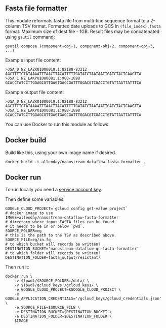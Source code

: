 ## Fasta file formatter

This module reformats fasta file from multi-line sequence format to a 2-column TSV format.
Formatted date uploads to GCS in `(file_index).fasta` format. Maximum size of dest file - 1GB.
Result files may be concatenated using `gsutil` command:
```
gsutil compose (component-obj-1, component-obj-2, component-obj-3, ...)
```

Example input file content:
```
>JSA_0 NZ_LAZK01000019.1:82188-83212
AGCTTTTCTATAAAATTTAACTTACATTTTTGATATCTAATAATTGATCTACTCAAGTTA
>JSA_1 NZ_LAKP01000081.1:988-1898
GCACCTATCCTTGGAGCGTTGAGTGACCGATTTGGACGTCGACCTGTATTAATTATTTCA
```

Example output file content:
```
>JSA_0 NZ_LAZK01000019.1:82188-83212	AGCTTTTCTATAAAATTTAACTTACATTTTTGATATCTAATAATTGATCTACTCAAGTTA
>JSA_1 NZ_LAKP01000081.1:988-1898	GCACCTATCCTTGGAGCGTTGAGTGACCGATTTGGACGTCGACCTGTATTAATTATTTCA
```

You can use Docker to run this module as follows.

## Docker build

Build like this, using your own image name if desired.
```     
docker build -t allenday/nanostream-dataflow-fasta-formatter .
```

## Docker run

To run locally you need a [service account key](https://cloud.google.com/iam/docs/creating-managing-service-account-keys).

Then define some variables:
```
GOOGLE_CLOUD_PROJECT=`gcloud config get-value project`
# docker image to use
IMAGE=allenday/nanostream-dataflow-fasta-formatter
# directory where input FASTA files can be found.
# it needs to be in or below `pwd`.
SOURCE_FOLDER=eg
# this is the path to the TSV as described above.
SOURCE_FILE=eg/in.fq
# to which bucket will records be written?
DESTINATION_BUCKET='nanostream-dataflow-qc-fasta-formatter'
# to which folder will records be written?
DESTINATION_FOLDER=fasta_output/resistant/
```

Then run it:
``` 
docker run \
    -v $(pwd)/$SOURCE_FOLDER:/data/ \
    -v $(pwd)/gcloud_keys:/gcloud_keys/ \
    -e GOOGLE_CLOUD_PROJECT=$GOOGLE_CLOUD_PROJECT \
    -e GOOGLE_APPLICATION_CREDENTIALS='/gcloud_keys/gcloud_credentials.json' \
    -e SOURCE_FILE=$SOURCE_FILE \
    -e DESTINATION_BUCKET=$DESTINATION_BUCKET \
    -e DESTINATION_FOLDER=$DESTINATION_FOLDER \
    $IMAGE
```
